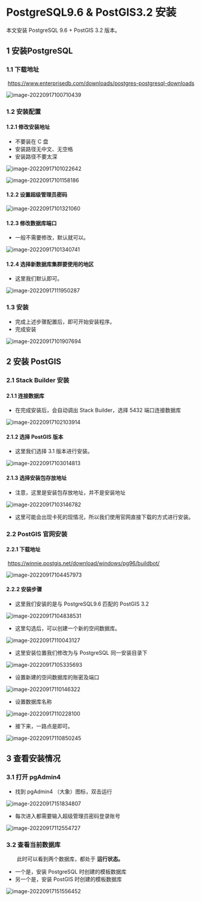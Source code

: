 # PostgreSQL9.6 & PostGIS3.2 安装



本文安装 PostgreSQL 9.6 +  PostGIS 3.2 版本。



## 1 安装PostgreSQL 

### 1.1 下载地址

​		https://www.enterprisedb.com/downloads/postgres-postgresql-downloads

![image-20220917100710439](img/image-20220917100710439.png)

### 1.2 安装配置

#### 1.2.1 修改安装地址

- 不要装在 C 盘
- 安装路径无中文、无空格
- 安装路径不要太深

![image-20220917101022642](img/image-20220917101022642.png)

![image-20220917101158186](img/image-20220917101158186.png)

#### 1.2.2 设置超级管理员密码

![image-20220917101321060](img/image-20220917101321060.png)

#### 1.2.3 修改数据库端口

- 一般不需要修改，默认就可以。

![image-20220917101340741](img/image-20220917101340741.png)

#### 1.2.4 选择新数据库集群要使用的地区

- 这里我们默认即可。

![image-20220917111950287](img/image-20220917111950287.png)

### 1.3 安装

- 完成上述步骤配置后，即可开始安装程序。
- 完成安装

![image-20220917101907694](img/image-20220917101907694.png)



## 2 安装 PostGIS

### 2.1 Stack Builder 安装

#### 2.1.1 连接数据库

- 在完成安装后，会自动调出 Stack Builder，选择 5432 端口连接数据库

![image-20220917102103914](img/image-20220917102103914.png)

#### 2.1.2 选择 PostGIS 版本

- 这里我们选择 3.1 版本进行安装。

![image-20220917103014813](img/image-20220917103014813.png)

#### 2.1.3 选择安装包存放地址 

- 注意，这里是安装包存放地址，并不是安装地址

![image-20220917103146782](img/image-20220917103146782.png)

- 这里可能会出现卡死的现情况，所以我们使用官网直接下载的方式进行安装。

### 2.2 PostGIS 官网安装

#### 2.2.1 下载地址

​		https://winnie.postgis.net/download/windows/pg96/buildbot/

![image-20220917104457973](img/image-20220917104457973.png)

#### 2.2.2  安装步骤

- 这里我们安装的是与 PostgreSQL9.6 匹配的 PostGIS 3.2

![image-20220917104838531](img/image-20220917104838531.png)

- 这里勾选后，可以创建一个新的空间数据库。

![image-20220917110043127](img/image-20220917110043127.png)

- 这里安装位置我们修改为与 PostgreSQL 同一安装目录下

![image-20220917105335693](img/image-20220917105335693.png)

- 设置新建的空间数据库的账密及端口

![image-20220917110146322](img/image-20220917110146322.png)

- 设置数据库名称

![image-20220917110228100](img/image-20220917110228100.png)

- 接下来，一路点是即可。

![image-20220917110850245](img/image-20220917110850245.png)



## 3 查看安装情况

### 3.1 打开 pgAdmin4

- 找到 pgAdmin4 （大象）图标，双击运行

![image-20220917151834807](img/image-20220917151834807.png)

- 每次进入都需要输入超级管理员密码登录账号

![image-20220917112554727](img/image-20220917112554727.png)

### 3.2 查看当前数据库

&emsp;&emsp;此时可以看到两个数据库，都处于 **运行状态。**

- 一个是，安装 PostgreSQL 时创建的模板数据库
- 另一个是，安装 PostGIS 时创建的模板数据库

![image-20220917151556452](img/image-20220917151556452.png)









